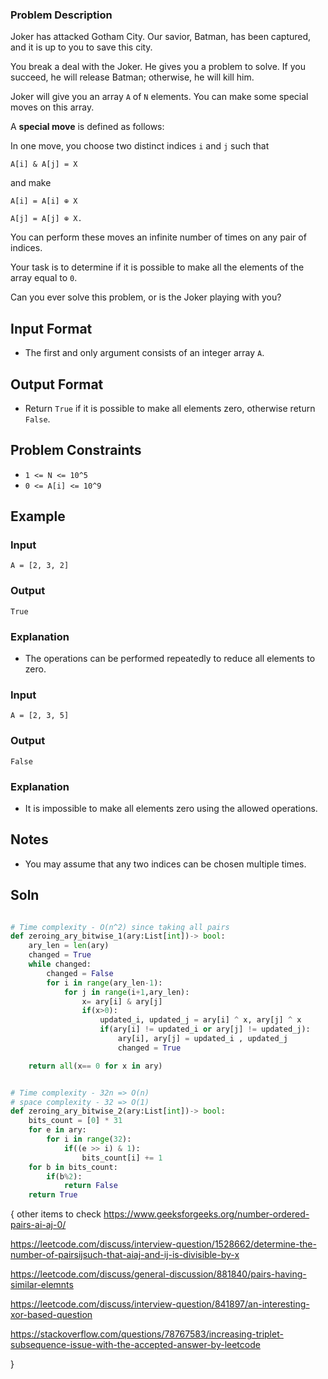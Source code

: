 

### Problem Description

Joker has attacked Gotham City. Our savior, Batman, has been captured, and it is up to you to save this city.

You break a deal with the Joker. He gives you a problem to solve. If you succeed, he will release Batman; otherwise, he will kill him.

Joker will give you an array `A` of `N` elements. You can make some special moves on this array.

A **special move** is defined as follows:

In one move, you choose two distinct indices `i` and `j` such that

```
A[i] & A[j] = X
```

and make

```
A[i] = A[i] ⊕ X
```

```
A[j] = A[j] ⊕ X.
```

You can perform these moves an infinite number of times on any pair of indices.

Your task is to determine if it is possible to make all the elements of the array equal to `0`.

Can you ever solve this problem, or is the Joker playing with you?

## Input Format
- The first and only argument consists of an integer array `A`.

## Output Format
- Return `True` if it is possible to make all elements zero, otherwise return `False`.

## Problem Constraints
- ``1 <= N <= 10^5``
- ``0 <= A[i] <= 10^9``

## Example

### Input
```
A = [2, 3, 2]
```

### Output
```
True
```

### Explanation
- The operations can be performed repeatedly to reduce all elements to zero.

### Input
```
A = [2, 3, 5]
```

### Output
```
False
```

### Explanation
- It is impossible to make all elements zero using the allowed operations.

## Notes
- You may assume that any two indices can be chosen multiple times.


## Soln

```python

# Time complexity - O(n^2) since taking all pairs
def zeroing_ary_bitwise_1(ary:List[int])-> bool:
    ary_len = len(ary)
    changed = True
    while changed:
        changed = False
        for i in range(ary_len-1):
            for j in range(i+1,ary_len):
                x= ary[i] & ary[j]
                if(x>0):
                    updated_i, updated_j = ary[i] ^ x, ary[j] ^ x
                    if(ary[i] != updated_i or ary[j] != updated_j):
                        ary[i], ary[j] = updated_i , updated_j
                        changed = True

    return all(x== 0 for x in ary)


# Time complexity - 32n => O(n)
# space complexity - 32 => O(1)
def zeroing_ary_bitwise_2(ary:List[int])-> bool:
    bits_count = [0] * 31
    for e in ary:
        for i in range(32):
            if((e >> i) & 1):
                bits_count[i] += 1
    for b in bits_count:
        if(b%2):
            return False
    return True


```



{
other items to check
https://www.geeksforgeeks.org/number-ordered-pairs-ai-aj-0/

https://leetcode.com/discuss/interview-question/1528662/determine-the-number-of-pairsijsuch-that-aiaj-and-ij-is-divisible-by-x

https://leetcode.com/discuss/general-discussion/881840/pairs-having-similar-elemnts

https://leetcode.com/discuss/interview-question/841897/an-interesting-xor-based-question

https://stackoverflow.com/questions/78767583/increasing-triplet-subsequence-issue-with-the-accepted-answer-by-leetcode


}

